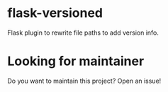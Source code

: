 # flask-versioned
Flask plugin to rewrite file paths to add version info.

# Looking for maintainer
Do you want to maintain this project? Open an issue!
